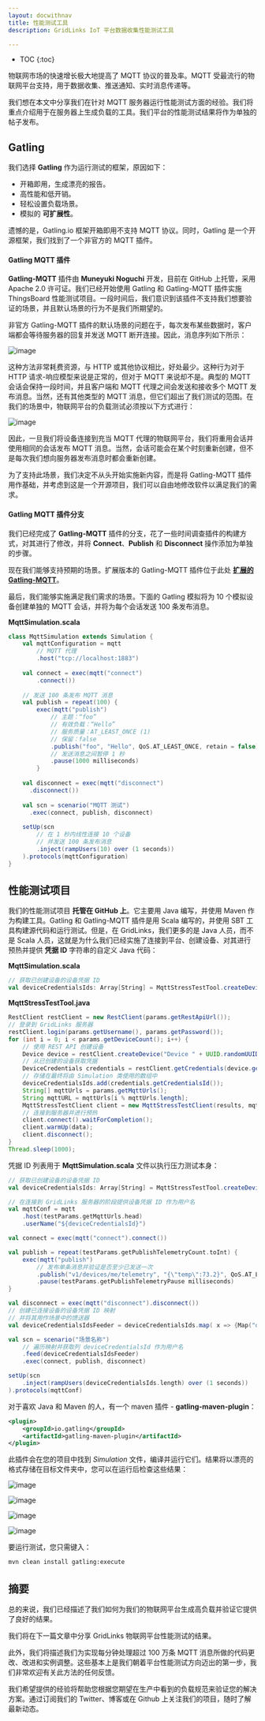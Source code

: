 ```yaml
---
layout: docwithnav
title: 性能测试工具
description: GridLinks IoT 平台数据收集性能测试工具

---
```


* TOC
{:toc}

物联网市场的快速增长极大地提高了 MQTT 协议的普及率。MQTT 受最流行的物联网平台支持，用于数据收集、推送通知、实时消息传递等。

我们想在本文中分享我们在针对 MQTT 服务器运行性能测试方面的经验。我们将重点介绍用于在服务器上生成负载的工具。我们平台的性能测试结果将作为单独的帖子发布。

## Gatling

我们选择 **Gatling** 作为运行测试的框架，原因如下：

* 开箱即用，生成漂亮的报告。
* 高性能和低开销。
* 轻松设置负载场景。
* 模拟的 **可扩展性**。

遗憾的是，Gatling.io 框架开箱即用不支持 MQTT 协议。同时，Gatling 是一个开源框架，我们找到了一个非官方的 MQTT 插件。

#### Gatling MQTT 插件

**Gatling-MQTT** 插件由 **Muneyuki Noguchi** 开发，目前在 GitHub 上托管，采用 Apache 2.0 许可证。我们已经开始使用 Gatling 和 Gatling-MQTT 插件实施 ThingsBoard 性能测试项目。一段时间后，我们意识到该插件不支持我们想要验证的场景，并且默认场景的行为不是我们所期望的。

非官方 Gatling-MQTT 插件的默认场景的问题在于，每次发布某些数据时，客户端都会等待服务器的回复并发送 MQTT 断开连接。因此，消息序列如下所示：

![image](/images/reference/performance-tools/connect-publish-disconnect.png)

这种方法非常耗费资源，与 HTTP 或其他协议相比，好处最少。这种行为对于 HTTP 请求-响应模型来说是正常的，但对于 MQTT 来说却不是。典型的 MQTT 会话会保持一段时间，并且客户端和 MQTT 代理之间会发送和接收多个 MQTT 发布消息。当然，还有其他类型的 MQTT 消息，但它们超出了我们测试的范围。在我们的场景中，物联网平台的负载测试必须按以下方式进行：

![image](/images/reference/performance-tools/connect-publish-publish-publish-disconnect.png)

因此，一旦我们将设备连接到充当 MQTT 代理的物联网平台，我们将重用会话并使用相同的会话发布 MQTT 消息。当然，会话可能会在某个时刻重新创建，但不是每次我们想向服务器发布消息时都会重新创建。

为了支持此场景，我们决定不从头开始实施新内容，而是将 Gatling-MQTT 插件用作基础，并考虑到这是一个开源项目，我们可以自由地修改软件以满足我们的需求。

#### Gatling MQTT 插件分支

我们已经完成了 **Gatling-MQTT** 插件的分支，花了一些时间调查插件的构建方式，对其进行了修改，并将 **Connect**、**Publish** 和 **Disconnect** 操作添加为单独的步骤。

现在我们能够支持预期的场景。扩展版本的 Gatling-MQTT 插件位于此处 [**扩展的 Gatling-MQTT**](https://github.com/thingsboard/gatling-mqtt)。

最后，我们能够实施满足我们需求的场景。下面的 Gatling 模拟将为 10 个模拟设备创建单独的 MQTT 会话，并将为每个会话发送 100 条发布消息。

**MqttSimulation.scala**

```scala
class MqttSimulation extends Simulation {
    val mqttConfiguration = mqtt
        // MQTT 代理
        .host("tcp://localhost:1883")
    
    val connect = exec(mqtt("connect")
        .connect())
    
    // 发送 100 条发布 MQTT 消息
    val publish = repeat(100) {
        exec(mqtt("publish")
            // 主题：“foo”
            // 有效负载：“Hello”
            // 服务质量：AT_LEAST_ONCE (1)
            // 保留：false
            .publish("foo", "Hello", QoS.AT_LEAST_ONCE, retain = false))
            // 发送消息之间暂停 1 秒
            .pause(1000 milliseconds)
        }
    
    val disconnect = exec(mqtt("disconnect")
      .disconnect())
    
    val scn = scenario("MQTT 测试")
      .exec(connect, publish, disconnect)
    
    setUp(scn
        // 在 1 秒内线性连接 10 个设备
        // 并发送 100 条发布消息
        .inject(rampUsers(10) over (1 seconds))
    ).protocols(mqttConfiguration)
}
```

## 性能测试项目

我们的性能测试项目 **托管在 GitHub 上**。它主要用 Java 编写，并使用 Maven 作为构建工具。Gatling 和 Gatling-MQTT 插件是用 Scala 编写的，并使用 SBT 工具构建源代码和运行测试。但是，在 GridLinks，我们更多的是 Java 人员，而不是 Scala 人员，这就是为什么我们已经实施了连接到平台、创建设备、对其进行预热并提供 **凭据 ID** 字符串的自定义 Java 代码：

**MqttSimulation.scala**

```scala
// 获取已创建设备的设备凭据 ID
val deviceCredentialsIds: Array[String] = MqttStressTestTool.createDevices(testParams).asScala.toArray
```

**MqttStressTestTool.java**

```java
RestClient restClient = new RestClient(params.getRestApiUrl());
// 登录到 GridLinks 服务器
restClient.login(params.getUsername(), params.getPassword());
for (int i = 0; i < params.getDeviceCount(); i++) {
    // 使用 REST API 创建设备
    Device device = restClient.createDevice("Device " + UUID.randomUUID());
    // 从已创建的设备获取凭据
    DeviceCredentials credentials = restClient.getCredentials(device.getId());
    // 存储在最终将由 Simulation 类使用的数组中    
    deviceCredentialsIds.add(credentials.getCredentialsId());
    String[] mqttUrls = params.getMqttUrls();
    String mqttURL = mqttUrls[i % mqttUrls.length];
    MqttStressTestClient client = new MqttStressTestClient(results, mqttURL, credentials.getCredentialsId());
    // 连接到服务器并进行预热
    client.connect().waitForCompletion();
    client.warmUp(data);
    client.disconnect();
}
Thread.sleep(1000);
```

凭据 ID 列表用于 **MqttSimulation.scala** 文件以执行压力测试本身：

```scala
// 获取已创建设备的设备凭据 ID
val deviceCredentialsIds: Array[String] = MqttStressTestTool.createDevices(testParams).asScala.toArray

// 在连接到 GridLinks 服务器的阶段提供设备凭据 ID 作为用户名
val mqttConf = mqtt
    .host(testParams.getMqttUrls.head)
    .userName("${deviceCredentialsId}")

val connect = exec(mqtt("connect").connect())

val publish = repeat(testParams.getPublishTelemetryCount.toInt) {
    exec(mqtt("publish") 
        // 发布单条消息并验证是否至少已发送一次
        .publish("v1/devices/me/telemetry", "{\"temp\":73.2}", QoS.AT_LEAST_ONCE, retain = false))
        .pause(testParams.getPublishTelemetryPause milliseconds)
}

val disconnect = exec(mqtt("disconnect").disconnect())
// 创建已连接设备的设备凭据 ID 映射
// 并将其用作场景中的馈送器
val deviceCredentialsIdsFeeder = deviceCredentialsIds.map( x => {Map("deviceCredentialsId" -> x)})

val scn = scenario("场景名称")
    // 遍历映射并获取列 deviceCredentialsId 作为用户名
    .feed(deviceCredentialsIdsFeeder)
    .exec(connect, publish, disconnect)

setUp(scn
    .inject(rampUsers(deviceCredentialsIds.length) over (1 seconds))
).protocols(mqttConf)
```

对于喜欢 Java 和 Maven 的人，有一个 maven 插件 - **gatling-maven-plugin**：

```xml
<plugin>
    <groupId>io.gatling</groupId>
    <artifactId>gatling-maven-plugin</artifactId>
</plugin>
```

此插件会在您的项目中找到 *Simulation* 文件，编译并运行它们。结果将以漂亮的格式存储在目标文件夹中，您可以在运行后检查这些结果：

![image](/images/reference/performance-tools/gatling-indicators.png)

![image](/images/reference/performance-tools/gatling-statistics.png)

![image](/images/reference/performance-tools/gatling-number-of-requests-per-second.png)

![image](/images/reference/performance-tools/gatling-number-of-responses-per-second.png)

要运行测试，您只需键入：

```bash
mvn clean install gatling:execute
```

## 摘要

总的来说，我们已经描述了我们如何为我们的物联网平台生成高负载并验证它提供了良好的结果。

我们将在下一篇文章中分享 GridLinks 物联网平台性能测试的结果。

此外，我们将描述我们为实现每分钟处理超过 100 万条 MQTT 消息所做的代码更改、改进和实例调整。这些基本上是我们朝着平台性能测试方向迈出的第一步，我们非常欢迎有关此方法的任何反馈。

我们希望提供的经验将帮助您根据您期望在生产中看到的负载规范来验证您的解决方案。通过订阅我们的 Twitter、博客或在 Github 上关注我们的项目，随时了解最新动态。